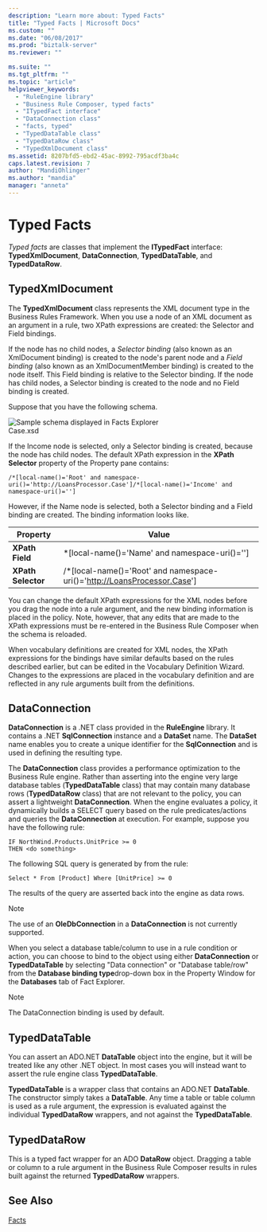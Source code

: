 ```yaml
---
description: "Learn more about: Typed Facts"
title: "Typed Facts | Microsoft Docs"
ms.custom: ""
ms.date: "06/08/2017"
ms.prod: "biztalk-server"
ms.reviewer: ""

ms.suite: ""
ms.tgt_pltfrm: ""
ms.topic: "article"
helpviewer_keywords: 
  - "RuleEngine library"
  - "Business Rule Composer, typed facts"
  - "ITypedFact interface"
  - "DataConnection class"
  - "facts, typed"
  - "TypedDataTable class"
  - "TypedDataRow class"
  - "TypedXmlDocument class"
ms.assetid: 8207bfd5-ebd2-45ac-8992-795acdf3ba4c
caps.latest.revision: 7
author: "MandiOhlinger"
ms.author: "mandia"
manager: "anneta"
---
```

# Typed Facts
*Typed facts* are classes that implement the **ITypedFact** interface: **TypedXmlDocument**, **DataConnection**, **TypedDataTable**, and **TypedDataRow**.  

## TypedXmlDocument  
 The **TypedXmlDocument** class represents the XML document type in the Business Rules Framework. When you use a node of an XML document as an argument in a rule, two XPath expressions are created: the Selector and Field bindings.  

 If the node has no child nodes, a *Selector binding* (also known as an XmlDocument binding) is created to the node's parent node and a *Field binding* (also known as an XmlDocumentMember binding) is created to the node itself. This Field binding is relative to the Selector binding. If the node has child nodes, a Selector binding is created to the node and no Field binding is created.  

 Suppose that you have the following schema.  

 ![Sample schema displayed in Facts Explorer](../core/media/xmldocumentbrowser.gif "xmldocumentbrowser")  
Case.xsd  

 If the Income node is selected, only a Selector binding is created, because the node has child nodes. The default XPath expression in the **XPath Selector** property of the Property pane contains:  

```  
/*[local-name()='Root' and namespace-uri()='http://LoansProcessor.Case']/*[local-name()='Income' and namespace-uri()='']  
```  

 However, if the Name node is selected, both a Selector binding and a Field binding are created. The binding information looks like.  


|      Property      |                                    Value                                    |
|--------------------|-----------------------------------------------------------------------------|
|  **XPath Field**   |               \*[local-name()='Name' and namespace-uri()='']                |
| **XPath Selector** | /\*[local-name()='Root' and namespace-uri()='<http://LoansProcessor.Case>'] |

 You can change the default XPath expressions for the XML nodes before you drag the node into a rule argument, and the new binding information is placed in the policy. Note, however, that any edits that are made to the XPath expressions must be re-entered in the Business Rule Composer when the schema is reloaded.  

 When vocabulary definitions are created for XML nodes, the XPath expressions for the bindings have similar defaults based on the rules described earlier, but can be edited in the Vocabulary Definition Wizard. Changes to the expressions are placed in the vocabulary definition and are reflected in any rule arguments built from the definitions.  

## DataConnection  
 **DataConnection** is a .NET class provided in the **RuleEngine** library. It contains a .NET **SqlConnection** instance and a **DataSet** name. The **DataSet** name enables you to create a unique identifier for the **SqlConnection** and is used in defining the resulting type.  

 The **DataConnection** class provides a performance optimization to the Business Rule engine. Rather than asserting into the engine very large database tables (**TypedDataTable** class) that may contain many database rows (**TypedDataRow** class) that are not relevant to the policy, you can assert a lightweight **DataConnection**. When the engine evaluates a policy, it dynamically builds a SELECT query based on the rule predicates/actions and queries the **DataConnection** at execution. For example, suppose you have the following rule:  

```  
IF NorthWind.Products.UnitPrice >= 0   
THEN <do something>  
```  

 The following SQL query is generated by from the rule:  

```  
Select * From [Product] Where [UnitPrice] >= 0  
```  

 The results of the query are asserted back into the engine as data rows.  

> [!NOTE]
>  The use of an **OleDbConnection** in a **DataConnection** is not currently supported.  

 When you select a database table/column to use in a rule condition or action, you can choose to bind to the object using either **DataConnection** or **TypedDataTable** by selecting "Data connection" or "Database table/row" from the **Database binding type**drop-down box in the Property Window for the **Databases** tab of Fact Explorer.  

> [!NOTE]
>  The DataConnection binding is used by default.  

## TypedDataTable  
 You can assert an ADO.NET **DataTable** object into the engine, but it will be treated like any other .NET object. In most cases you will instead want to assert the rule engine class **TypedDataTable**.  

 **TypedDataTable** is a wrapper class that contains an ADO.NET **DataTable**. The constructor simply takes a **DataTable**. Any time a table or table column is used as a rule argument, the expression is evaluated against the individual **TypedDataRow** wrappers, and not against the **TypedDataTable**.  

## TypedDataRow  
 This is a typed fact wrapper for an ADO **DataRow** object. Dragging a table or column to a rule argument in the Business Rule Composer results in rules built against the returned **TypedDataRow** wrappers.  

## See Also  
 [Facts](../core/facts.md)
